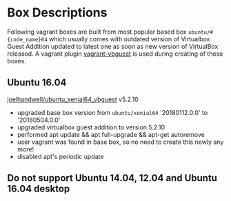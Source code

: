 # Box Descriptions
Following vagrant boxes are built from most popular based box ```ubuntu/#{code_name}64``` which usually comes with outdated version of Virtualbox Guest Addition updated to latest one as soon as new version of VirtualBox released. A vagrant plugin [vagrant-vbguest](https://github.com/dotless-de/vagrant-vbguest) is used during creating of these boxes.

## Ubuntu 16.04
[joelhandwell/ubuntu_xenial64_vbguest](https://atlas.hashicorp.com/joelhandwell/boxes/ubuntu_xenial64_vbguest/) v5.2.10
* upgraded base box version from ```ubuntu/xenial64``` '20180112.0.0' to '20180504.0.0'
* upgraded virtualbox guest addition to version 5.2.10
* performed apt update && apt full-upgrade && apt-get autoremove
* user vagrant was found in base box, so no need to create this newly any more! 
* disabled apt's periodic update

## Do not support Ubuntu 14.04, 12.04 and Ubuntu 16.04 desktop
